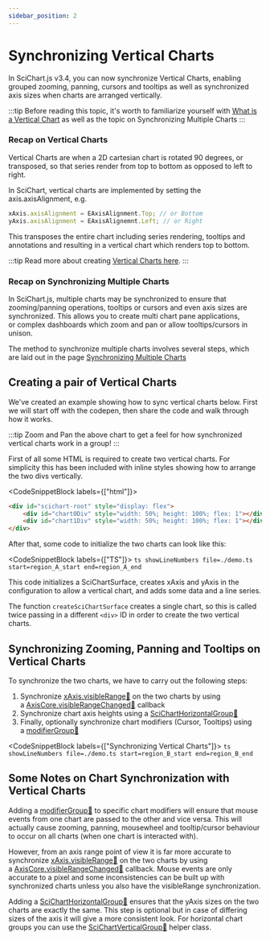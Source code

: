 ```yaml
---
sidebar_position: 2
---
```


# Synchronizing Vertical Charts

In SciChart.js v3.4, you can now synchronize Vertical Charts, enabling grouped zooming, panning, cursors and tooltips as well as synchronized axis sizes when charts are arranged vertically.

:::tip
Before reading this topic, it's worth to familiarize yourself with [What is a Vertical Chart](/2d-charts/axis-api/multi-axis-and-layout/vertical-charts-rotate-transpose-axis/index.md) as well as the topic on Synchronizing Multiple Charts
:::

### Recap on Vertical Charts

Vertical Charts are when a 2D cartesian chart is rotated 90 degrees, or transposed, so that series render from top to bottom as opposed to left to right.

In SciChart, vertical charts are implemented by setting the axis.axisAlignment, e.g.

```ts showLineNumbers
xAxis.axisAlignment = EAxisAlignment.Top; // or Bottom
yAxis.axisAlignment = EAxisAlignemnt.Left; // or Right
```

This transposes the entire chart including series rendering, tooltips and annotations and resulting in a vertical chart which renders top to bottom.

:::tip
Read more about creating [Vertical Charts here](/2d-charts/axis-api/multi-axis-and-layout/vertical-charts-rotate-transpose-axis).
:::

### Recap on Synchronizing Multiple Charts

In SciChart.js, multiple charts may be synchronized to ensure that zooming/panning operations, tooltips or cursors and even axis sizes are synchronized. This allows you to create multi chart pane applications, or complex dashboards which zoom and pan or allow tooltips/cursors in unison.

The method to synchronize multiple charts involves several steps, which are laid out in the page [Synchronizing Multiple Charts](/2d-charts/chart-synchronization-api/synchronizing-multiple-charts)

Creating a pair of Vertical Charts
----------------------------------

We've created an example showing how to sync vertical charts below. First we will start off with the codepen, then share the code and walk through how it works.

<LiveDocSnippet name="./demo" htmlPath="./demo.html" />

:::tip
Zoom and Pan the above chart to get a feel for how synchronized vertical charts work in a group!
:::

First of all some HTML is required to create two vertical charts. For simplicity this has been included with inline styles showing how to arrange the two divs vertically.

<CodeSnippetBlock labels={["html"]}>
```html showLineNumbers
<div id="scichart-root" style="display: flex">
    <div id="chart0Div" style="width: 50%; height: 100%; flex: 1"></div>
    <div id="chart1Div" style="width: 50%; height: 100%; flex: 1"></div>
</div>
```
</CodeSnippetBlock>

After that, some code to initialize the two charts can look like this:

<CodeSnippetBlock labels={["TS"]}>
    ```ts showLineNumbers file=./demo.ts start=region_A_start end=region_A_end
    ```
</CodeSnippetBlock>

This code initializes a SciChartSurface, creates xAxis and yAxis in the configuration to allow a vertical chart, and adds some data and a line series.

The function `createSciChartSurface` creates a single chart, so this is called twice passing in a different `<div>` ID in order to create the two vertical charts.

Synchronizing Zooming, Panning and Tooltips on Vertical Charts
--------------------------------------------------------------

To synchronize the two charts, we have to carry out the following steps:

1.  Synchronize [xAxis.visibleRange:blue_book:](https://www.scichart.com/documentation/js/current/typedoc/classes/axisbase2d.html#visiblerange) on the two charts by using a [AxisCore.visibleRangeChanged:blue_book:](https://www.scichart.com/documentation/js/current/typedoc/classes/axisbase2d.html#visiblerangechanged) callback
2.  Synchronize chart axis heights using a [SciChartHorizontalGroup:blue_book:](https://www.scichart.com/documentation/js/current/typedoc/classes/scicharthorizontalgroup.html)
3.  Finally, optionally synchronize chart modifiers (Cursor, Tooltips) using a [modifierGroup:blue_book:](https://www.scichart.com/documentation/js/current/typedoc/classes/chartmodifierbase2d.html#modifiergroup)

<CodeSnippetBlock labels={["Synchronizing Vertical Charts"]}>
    ```ts showLineNumbers file=./demo.ts start=region_B_start end=region_B_end
    ```
</CodeSnippetBlock>

Some Notes on Chart Synchronization with Vertical Charts
--------------------------------------------------------

Adding a [modifierGroup:blue_book:](https://www.scichart.com/documentation/js/current/typedoc/classes/chartmodifierbase2d.html#modifiergroup) to specific chart modifiers will ensure that mouse events from one chart are passed to the other and vice versa. This will actually cause zooming, panning, mousewheel and tooltip/cursor behaviour to occur on all charts (when one chart is interacted with).

However, from an axis range point of view it is far more accurate to synchronize [xAxis.visibleRange:blue_book:](https://www.scichart.com/documentation/js/current/typedoc/classes/axisbase2d.html#visiblerange) on the two charts by using a [AxisCore.visibleRangeChanged:blue_book:](https://www.scichart.com/documentation/js/current/typedoc/classes/axisbase2d.html#visiblerangechanged) callback. Mouse events are only accurate to a pixel and some inconsistencies can be built up with synchronized charts unless you also have the visibleRange synchronization.

Adding a [SciChartHorizontalGroup:blue_book:](https://www.scichart.com/documentation/js/current/typedoc/classes/scicharthorizontalgroup.html) ensures that the yAxis sizes on the two charts are exactly the same. This step is optional but in case of differing sizes of the axis it will give a more consistent look. For horizontal chart groups you can use the [SciChartVerticalGroup:blue_book:](https://www.scichart.com/documentation/js/current/typedoc/classes/scichartverticalgroup.html) helper class.